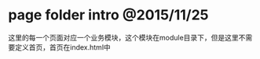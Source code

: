 page folder intro @2015/11/25
======================

这里的每一个页面对应一个业务模块，这个模块在module目录下，但是这里不需要定义首页，首页在index.html中